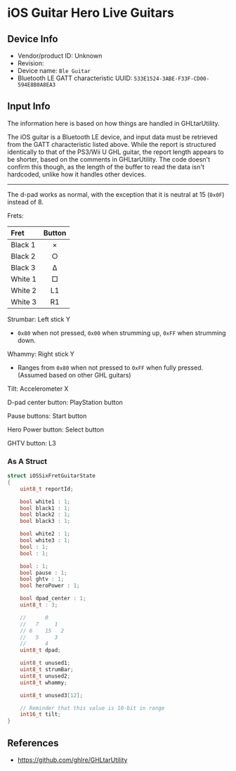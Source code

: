 # iOS Guitar Hero Live Guitars

## Device Info

- Vendor/product ID: Unknown
- Revision:
- Device name: `Ble Guitar`
- Bluetooth LE GATT characteristic UUID: `533E1524-3ABE-F33F-CD00-594E8B0A8EA3`

## Input Info

The information here is based on how things are handled in GHLtarUtility.

The iOS guitar is a Bluetooth LE device, and input data must be retrieved from the GATT characteristic listed above. While the report is structured identically to that of the PS3/Wii U GHL guitar, the report length appears to be shorter, based on the comments in GHLtarUtility. The code doesn't confirm this though, as the length of the buffer to read the data isn't hardcoded, unlike how it handles other devices.

---

The d-pad works as normal, with the exception that it is neutral at 15 (`0x0F`) instead of 8.

Frets:

| Fret    | Button |
| :---    | :---:  |
| Black 1 | ×      |
| Black 2 | ○      |
| Black 3 | Δ      |
| White 1 | □      |
| White 2 | L1     |
| White 3 | R1     |

Strumbar: Left stick Y

- `0x80` when not pressed, `0x00` when strumming up, `0xFF` when strumming down.

Whammy: Right stick Y

- Ranges from `0x80` when not pressed to `0xFF` when fully pressed. (Assumed based on other GHL guitars)

Tilt: Accelerometer X

D-pad center button: PlayStation button

Pause buttons: Start button

Hero Power button: Select button

GHTV button: L3

### As A Struct

```cpp
struct iOSSixFretGuitarState
{
    uint8_t reportId;

    bool white1 : 1;
    bool black1 : 1;
    bool black2 : 1;
    bool black3 : 1;

    bool white2 : 1;
    bool white3 : 1;
    bool : 1;
    bool : 1;

    bool : 1;
    bool pause : 1;
    bool ghtv : 1;
    bool heroPower : 1;

    bool dpad_center : 1;
    uint8_t : 3;

    //      0
    //   7     1
    // 6    15   2
    //   5     3
    //      4
    uint8_t dpad;

    uint8_t unused1;
    uint8_t strumBar;
    uint8_t unused2;
    uint8_t whammy;

    uint8_t unused3[12];

    // Reminder that this value is 10-bit in range
    int16_t tilt;
}
```

## References

- https://github.com/ghlre/GHLtarUtility
